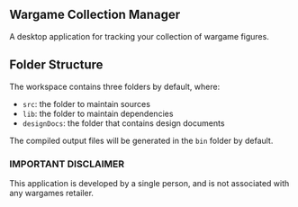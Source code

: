 ## Wargame Collection Manager
A desktop application for tracking your collection of wargame figures.

## Folder Structure

The workspace contains three folders by default, where:

- `src`: the folder to maintain sources
- `lib`: the folder to maintain dependencies
- `designDocs`: the folder that contains design documents

The compiled output files will be generated in the `bin` folder by default.

### IMPORTANT DISCLAIMER ###
This application is developed by a single person, and is not associated with any wargames retailer. 
